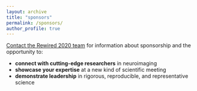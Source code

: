 ```yaml
---
layout: archive
title: "sponsors"
permalink: /sponsors/
author_profile: true
---
```


<a href="mailto:rewired.conference@gmail.com" target="_top">Contact the Rewired 2020 team</a> for information about sponsorship and the opportunity to:
- <b>connect with cutting-edge researchers</b> in neuroimaging 
- <b>showcase your expertise</b> at a new kind of scientific meeting
- <b>demonstrate leadership</b> in rigorous, reproducible, and representative science


<!-- {% if author.googlescholar %}
  You can also find my articles on <u><a href="{{author.googlescholar}}">my Google Scholar profile</a>.</u>
{% endif %}  -->

<!-- {% include base_path %} -->

<!-- {% for post in site.publications reversed %}
  {% include archive-single.html %}
{% endfor %} -->
